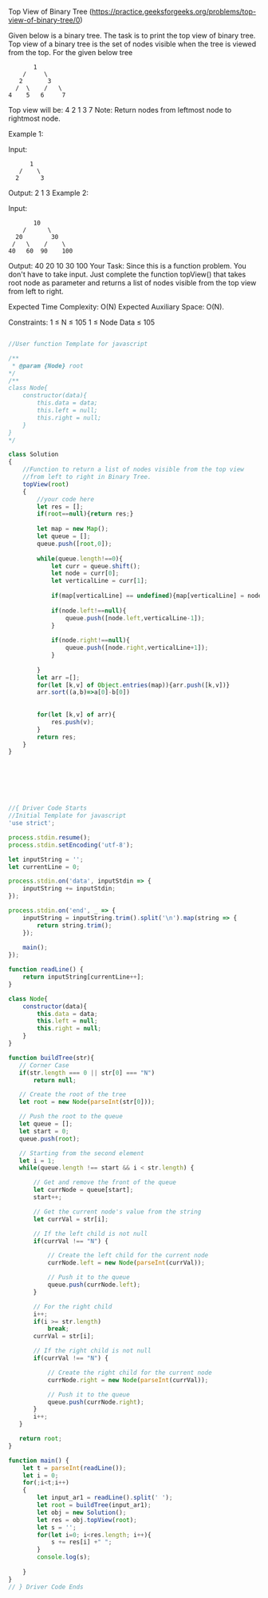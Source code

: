 Top View of Binary Tree (https://practice.geeksforgeeks.org/problems/top-view-of-binary-tree/0)


Given below is a binary tree. The task is to print the top view of binary tree. Top view of a binary tree is the set of nodes visible when the tree is viewed from the top. For the given below tree
```
       1
    /     \
   2       3
  /  \    /   \
4    5   6     7
```
Top view will be: 4 2 1 3 7
Note: Return nodes from leftmost node to rightmost node.

Example 1:

Input:
```
      1
   /    \
  2      3
```  
Output: 2 1 3
Example 2:

Input:
```
       10
    /      \
  20        30
 /   \    /    \
40   60  90    100
```
Output: 40 20 10 30 100
Your Task:
Since this is a function problem. You don't have to take input. Just complete the function topView() that takes root node as parameter and returns a list of nodes visible from the top view from left to right.

Expected Time Complexity: O(N)
Expected Auxiliary Space: O(N).

Constraints:
1 ≤ N ≤ 105
1 ≤ Node Data ≤ 105






```js

//User function Template for javascript

/**
 * @param {Node} root
*/
/**
class Node{
    constructor(data){
        this.data = data;
        this.left = null;
        this.right = null;
    }
}
*/

class Solution
{
    //Function to return a list of nodes visible from the top view 
    //from left to right in Binary Tree.
    topView(root)
    {
        //your code here
        let res = [];
        if(root==null){return res;}
        
        let map = new Map();
        let queue = [];
        queue.push([root,0]);
        
        while(queue.length!==0){
            let curr = queue.shift();
            let node = curr[0];
            let verticalLine = curr[1];
            
            if(map[verticalLine] == undefined){map[verticalLine] = node.data;}
            
            if(node.left!==null){
                queue.push([node.left,verticalLine-1]);
            }
            
            if(node.right!==null){
                queue.push([node.right,verticalLine+1]);
            }
            
        }
        let arr =[];
        for(let [k,v] of Object.entries(map)){arr.push([k,v])}
        arr.sort((a,b)=>a[0]-b[0])
        
        
        for(let [k,v] of arr){
            res.push(v);
        }
        return res;
    }
}







//{ Driver Code Starts
//Initial Template for javascript
'use strict';

process.stdin.resume();
process.stdin.setEncoding('utf-8');

let inputString = '';
let currentLine = 0;

process.stdin.on('data', inputStdin => {
    inputString += inputStdin;
});

process.stdin.on('end', _ => {
    inputString = inputString.trim().split('\n').map(string => {
        return string.trim();
    });
    
    main();    
});

function readLine() {
    return inputString[currentLine++];
}

class Node{
    constructor(data){
        this.data = data;
        this.left = null;
        this.right = null;
    }
}

function buildTree(str){
   // Corner Case
   if(str.length === 0 || str[0] === "N")
       return null;

   // Create the root of the tree
   let root = new Node(parseInt(str[0]));

   // Push the root to the queue
   let queue = [];
   let start = 0;
   queue.push(root);

   // Starting from the second element
   let i = 1;
   while(queue.length !== start && i < str.length) {

       // Get and remove the front of the queue
       let currNode = queue[start];
       start++;

       // Get the current node's value from the string
       let currVal = str[i];

       // If the left child is not null
       if(currVal !== "N") {

           // Create the left child for the current node
           currNode.left = new Node(parseInt(currVal));

           // Push it to the queue
           queue.push(currNode.left);
       }

       // For the right child
       i++;
       if(i >= str.length)
           break;
       currVal = str[i];

       // If the right child is not null
       if(currVal !== "N") {

           // Create the right child for the current node
           currNode.right = new Node(parseInt(currVal));

           // Push it to the queue
           queue.push(currNode.right);
       }
       i++;
   }

   return root;
}

function main() {
    let t = parseInt(readLine());
    let i = 0;
    for(;i<t;i++)
    {
        let input_ar1 = readLine().split(' ');
        let root = buildTree(input_ar1);
        let obj = new Solution();
        let res = obj.topView(root);
        let s = '';
        for(let i=0; i<res.length; i++){
            s += res[i] +" ";
        }
        console.log(s);
        
    }
}
// } Driver Code Ends

```

